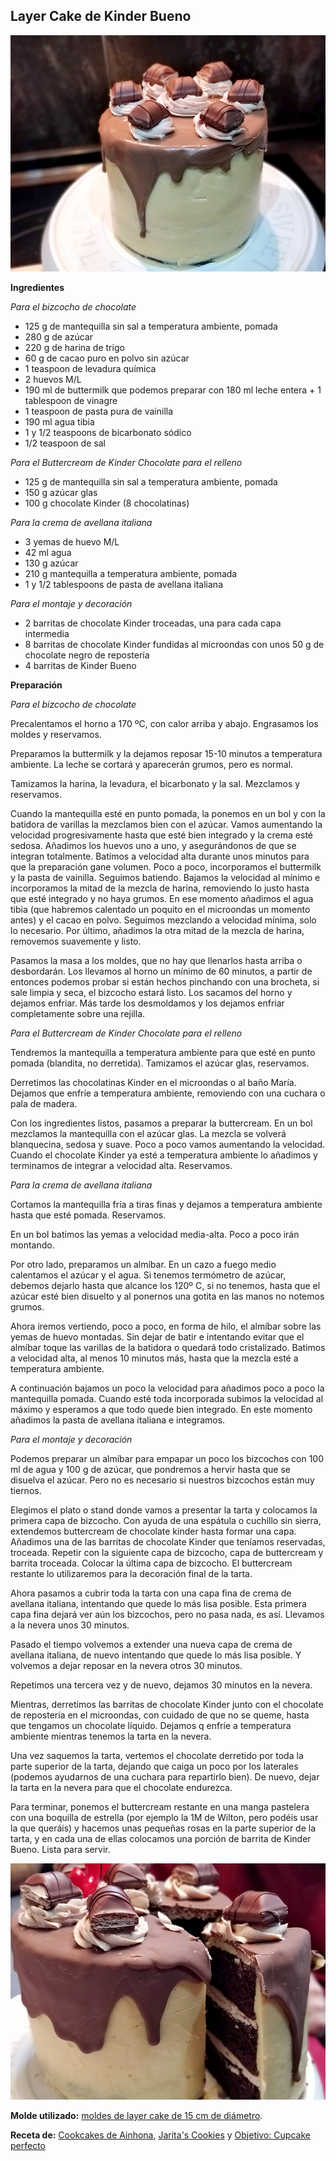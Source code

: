 ## Layer Cake de Kinder Bueno

![Layer Cake de Kinder Bueno](../../uploads/images/layer-cake-kinder-bueno.jpg "Layer Cake de Kinder Bueno")

**Ingredientes**

*Para el bizcocho de chocolate*

- 125 g de mantequilla sin sal a temperatura ambiente, pomada
- 280 g de azúcar
- 220 g de harina de trigo
- 60 g de cacao puro en polvo sin azúcar
- 1 teaspoon de levadura química
- 2 huevos M/L
- 190 ml de buttermilk que podemos preparar con 180 ml leche entera + 1 tablespoon de vinagre
- 1 teaspoon de pasta pura de vainilla
- 190 ml agua tibia
- 1 y 1/2 teaspoons de bicarbonato sódico
- 1/2 teaspoon de sal

*Para el Buttercream de Kinder Chocolate para el relleno*

- 125 g de mantequilla sin sal a temperatura ambiente, pomada
- 150 g azúcar glas
- 100 g chocolate Kinder (8 chocolatinas)

*Para la crema de avellana italiana*

- 3 yemas de huevo M/L
- 42 ml agua
- 130 g azúcar
- 210 g mantequilla a temperatura ambiente, pomada
- 1 y 1/2 tablespoons de pasta de avellana italiana

*Para el montaje y decoración*

- 2 barritas de chocolate Kinder troceadas, una para cada capa intermedia
- 8 barritas de chocolate Kinder fundidas al microondas con unos 50 g de chocolate negro de repostería
- 4 barritas de Kinder Bueno


**Preparación**

*Para el bizcocho de chocolate*

Precalentamos el horno a 170 ºC, con calor arriba y abajo. Engrasamos los moldes y reservamos.

Preparamos la buttermilk y la dejamos reposar 15-10 minutos a temperatura ambiente. La leche se cortará y aparecerán grumos, pero es normal.

Tamizamos la harina, la levadura, el bicarbonato y la sal. Mezclamos y reservamos.

Cuando la mantequilla esté en punto pomada, la ponemos en un bol y con la batidora de varillas la mezclamos bien con el azúcar. Vamos aumentando la velocidad progresivamente hasta que esté bien integrado y la crema esté sedosa. Añadimos los huevos uno a uno, y asegurándonos de que se integran totalmente. Batimos a velocidad alta durante unos minutos para que la preparación gane volumen. Poco a poco, incorporamos el buttermilk y la pasta de vainilla. Seguimos batiendo. Bajamos la velocidad al mínimo e incorporamos la mitad de la mezcla de harina, removiendo lo justo hasta que esté integrado y no haya grumos. En ese momento añadimos el agua tibia (que habremos calentado un poquito en el microondas un momento antes) y el cacao en polvo. Seguimos mezclando a velocidad mínima, solo lo necesario. Por último, añadimos la otra mitad de la mezcla de harina, removemos suavemente y listo.

Pasamos la masa a los moldes, que no hay que llenarlos hasta arriba o desbordarán. Los llevamos al horno un mínimo de 60 minutos, a partir de entonces podemos probar si están hechos pinchando con una brocheta, si sale limpia y seca, el bizcocho estará listo. Los sacamos del horno y dejamos enfriar. Más tarde los desmoldamos y los dejamos enfriar completamente sobre una rejilla.

*Para el Buttercream de Kinder Chocolate para el relleno*

Tendremos la mantequilla a temperatura ambiente para que esté en punto pomada (blandita, no derretida). Tamizamos el azúcar glas, reservamos.

Derretimos las chocolatinas Kinder en el microondas o al baño María. Dejamos que enfríe a temperatura ambiente, removiendo con una cuchara o pala de madera.

Con los ingredientes listos, pasamos a preparar la buttercream. En un bol mezclamos la mantequilla con el azúcar glas. La mezcla se volverá blanquecina, sedosa y suave. Poco a poco vamos aumentando la velocidad. Cuando el chocolate Kinder ya esté a temperatura ambiente lo añadimos y terminamos de integrar a velocidad alta. Reservamos.

*Para la crema de avellana italiana*

Cortamos la mantequilla fría a tiras finas y dejamos a temperatura ambiente hasta que esté pomada. Reservamos.

En un bol batimos las  yemas a velocidad media-alta. Poco a poco irán montando.

Por otro lado, preparamos un almíbar. En un cazo a fuego medio calentamos el azúcar y el agua. Si tenemos termómetro de azúcar, debemos dejarlo hasta que alcance los 120º C, si no tenemos, hasta que el azúcar esté bien disuelto y al ponernos una gotita en las manos no notemos grumos.

Ahora iremos vertiendo, poco a poco, en forma de hilo, el almíbar sobre las yemas de huevo montadas. Sin dejar de batir e intentando evitar que el almíbar toque las varillas de la batidora o quedará todo cristalizado. Batimos a velocidad alta, al menos 10 minutos más, hasta que la mezcla esté a temperatura ambiente.

A continuación bajamos un poco la velocidad para añadimos poco a poco la mantequilla pomada. Cuando esté toda incorporada subimos la velocidad al máximo y esperamos a que todo quede bien integrado. En este momento añadimos la pasta de avellana italiana e integramos.

*Para el montaje y decoración*

Podemos preparar un almíbar para empapar un poco los bizcochos con 100 ml de agua y 100 g de azúcar, que pondremos a hervir hasta que se disuelva el azúcar. Pero no es necesario si nuestros bizcochos están muy tiernos.

Elegimos el plato o stand donde vamos a presentar la tarta y colocamos la primera capa de bizcocho. Con ayuda de una espátula o cuchillo sin sierra, extendemos buttercream de chocolate kinder hasta formar una capa. Añadimos una de las barritas de chocolate Kinder que teníamos reservadas, troceada. Repetir con la siguiente capa de bizcocho, capa de buttercream y barrita troceada. Colocar la última capa de bizcocho. El buttercream restante lo utilizaremos para la decoración final de la tarta.

Ahora pasamos a cubrir toda la tarta con una capa fina de crema de avellana italiana, intentando que quede lo más lisa posible. Esta primera capa fina dejará ver aún los bizcochos, pero no pasa nada, es así. Llevamos a la nevera unos 30 minutos.

Pasado el tiempo volvemos a extender una nueva capa de crema de avellana italiana, de nuevo intentando que quede lo más lisa posible. Y volvemos a dejar reposar en la nevera otros 30 minutos.

Repetimos una tercera vez y de nuevo, dejamos 30 minutos en la nevera.

Mientras, derretimos las barritas de chocolate Kinder junto con el chocolate de repostería en el microondas, con cuidado de que no se queme, hasta que tengamos un chocolate líquido. Dejamos q enfríe a temperatura ambiente mientras tenemos la tarta en la nevera.

Una vez saquemos la tarta, vertemos el chocolate derretido por toda la parte superior de la tarta, dejando que caiga un poco por los laterales (podemos ayudarnos de una cuchara para repartirlo bien). De nuevo, dejar la tarta en la nevera para que el chocolate endurezca.

Para terminar, ponemos el buttercream restante en una manga pastelera con una boquilla de estrella (por ejemplo la 1M de Wilton, pero podéis usar la que queráis) y hacemos unas pequeñas rosas en la parte superior de la tarta, y en cada una de ellas colocamos una porción de barrita de Kinder Bueno. Lista para servir.

![Layer Cake de Kinder Bueno](../../uploads/images/layer-cake-kinder-bueno-corte.jpg "Layer Cake de Kinder Bueno")

**Molde utilizado:** [moldes de layer cake de 15 cm de diámetro](../../moldes-y-utensilios.md).

**Receta de:** [Cookcakes de Ainhona](http://cookcakesdeainhoa.blogspot.com/2015/03/1r-cumple-blog-layer-cake-chocolate.html), [Jarita's Cookies](http://jaritascookies.blogspot.com/2017/04/layer-cake-kinder-bueno.html) y [Objetivo: Cupcake perfecto](http://www.objetivocupcake.com/2013/12/cupcakes-de-kinder-bueno.html)